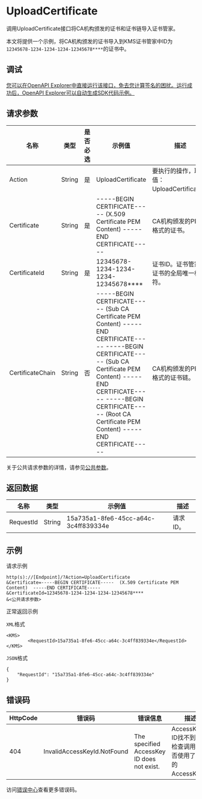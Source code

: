 # UploadCertificate

调用UploadCertificate接口将CA机构颁发的证书和证书链导入证书管家。

本文将提供一个示例，将CA机构颁发的证书导入到KMS证书管家中ID为`12345678-1234-1234-1234-12345678****`的证书中。

## 调试

[您可以在OpenAPI Explorer中直接运行该接口，免去您计算签名的困扰。运行成功后，OpenAPI Explorer可以自动生成SDK代码示例。](https://api.aliyun.com/#product=Kms&api=UploadCertificate&type=RPC&version=2016-01-20)

## 请求参数

|名称|类型|是否必选|示例值|描述|
|--|--|----|---|--|
|Action|String|是|UploadCertificate|要执行的操作，取值：UploadCertificate。 |
|Certificate|String|是|-----BEGIN CERTIFICATE----- \(X.509 Certificate PEM Content\) -----END CERTIFICATE-----|CA机构颁发的PEM格式的证书。 |
|CertificateId|String|是|12345678-1234-1234-1234-12345678\*\*\*\*|证书ID。证书管家中证书的全局唯一标识符。 |
|CertificateChain|String|否|-----BEGIN CERTIFICATE----- \(Sub CA Certificate PEM Content\) -----END CERTIFICATE----- -----BEGIN CERTIFICATE----- \(Sub CA Certificate PEM Content\) -----END CERTIFICATE----- -----BEGIN CERTIFICATE----- \(Root CA Certificate PEM Content\) -----END CERTIFICATE-----|CA机构颁发的PEM格式的证书链。 |

关于公共请求参数的详情，请参见[公共参数](~~69007~~)。

## 返回数据

|名称|类型|示例值|描述|
|--|--|---|--|
|RequestId|String|15a735a1-8fe6-45cc-a64c-3c4ff839334e|请求ID。 |

## 示例

请求示例

```
http(s)://[Endpoint]/?Action=UploadCertificate
&Certificate=-----BEGIN CERTIFICATE-----  (X.509 Certificate PEM Content)  -----END CERTIFICATE-----
&CertificateId=12345678-1234-1234-1234-12345678****
&<公共请求参数>
```

正常返回示例

`XML`格式

```
<KMS>
        <RequestId>15a735a1-8fe6-45cc-a64c-3c4ff839334e</RequestId>
</KMS>
```

`JSON`格式

```
{
    "RequestId": "15a735a1-8fe6-45cc-a64c-3c4ff839334e"
}
```

## 错误码

|HttpCode|错误码|错误信息|描述|
|--------|---|----|--|
|404|InvalidAccessKeyId.NotFound|The specified AccessKey ID does not exist.|AccessKey ID找不到。请检查调用时是否使用了正确的AccessKey。|

访问[错误中心](https://error-center.aliyun.com/status/product/Kms)查看更多错误码。

